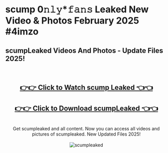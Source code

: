 # scump 0𝚗𝚕𝚢*𝚏𝚊𝚗𝚜 Leaked New Video & Photos February 2025 #4imzo

<h2>scumpLeaked Videos And Photos - Update Files 2025!</h2>
<br>
<div align="center">
<h2><a href="https://mediaupload.pro?title=scump&ref=11F" rel="nofollow">👉👉 Click to Watch scump Leaked 👈👈</a></h2>
<h2><a href="https://mediaupload.pro?title=scump&ref=11F" rel="nofollow">👉👉 Click to Download scumpLeaked 👈👈</a></h2>
<br>
Get scumpleaked and all content. Now you can access all videos and pictures of scumpleaked. New Updated Files 2025!
<br>
<br>
<a href="https://mediaupload.pro?title=scump&ref=11F" rel="nofollow" data-target="animated-image.originalLink"><img src="https://i.ibb.co/Gkj2r4b/banner.png" alt="scumpleaked" style="max-width: 100%; display: inline-block;" data-target="animated-image.originalImage"></a>
</div>
<br>

